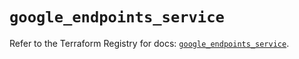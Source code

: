 # `google_endpoints_service`

Refer to the Terraform Registry for docs: [`google_endpoints_service`](https://registry.terraform.io/providers/hashicorp/google-beta/6.37.0/docs/resources/google_endpoints_service).
